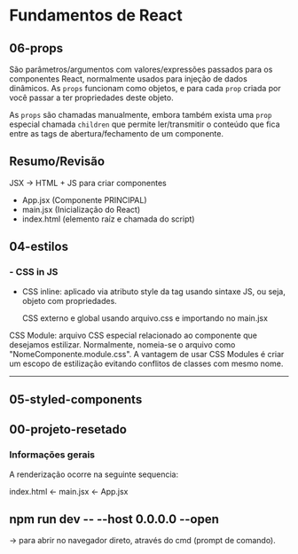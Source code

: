 # Fundamentos de React

## 06-props

São parâmetros/argumentos com valores/expressões passados para os
componentes React, normalmente usados para injeção de dados dinâmicos.
As `props` funcionam como objetos, e para cada `prop` criada por você
passar a ter propriedades deste objeto.

As `props` são chamadas manualmente, embora também exista uma `prop`
especial chamada `children` que permite ler/transmitir o conteúdo que
fica entre as tags de abertura/fechamento de um componente.

## Resumo/Revisão

JSX -> HTML + JS para criar componentes

- App.jsx (Componente PRINCIPAL)
- main.jsx (Inicialização do React)
- index.html (elemento raíz e chamada do script)

## 04-estilos

### - CSS in JS

- CSS inline: aplicado via atributo style da tag usando sintaxe
  JS, ou seja, objeto com propriedades.

  CSS externo e global usando arquivo.css e importando no main.jsx

CSS Module: arquivo CSS especial relacionado ao componente que desejamos estilizar. Normalmente, nomeia-se o arquivo como "NomeComponente.module.css". A vantagem de usar CSS Modules é criar um escopo de estilização evitando conflitos de classes com mesmo nome.

---

## 05-styled-components

## 00-projeto-resetado

### Informações gerais

A renderização ocorre na seguinte sequencia:

index.html <- main.jsx <- App.jsx

## npm run dev -- --host 0.0.0.0 --open

-> para abrir no navegador direto, através do cmd (prompt de comando).
